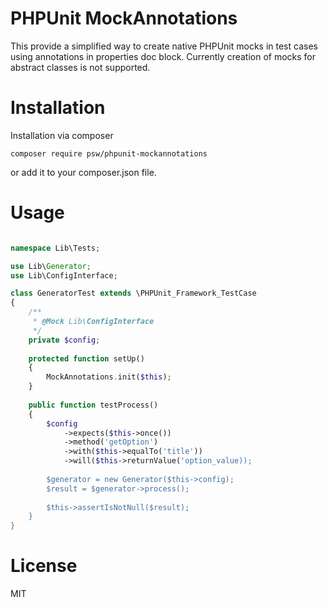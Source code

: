 PHPUnit MockAnnotations
=======================

This provide a simplified way to create native PHPUnit mocks in test cases using annotations in properties doc block. Currently creation of mocks for abstract classes is not supported.

Installation
============
Installation via composer

```
composer require psw/phpunit-mockannotations
```
or add it to your composer.json file.

Usage 
=====

```php

namespace Lib\Tests;

use Lib\Generator;
use Lib\ConfigInterface;

class GeneratorTest extends \PHPUnit_Framework_TestCase
{
    /**
     * @Mock Lib\ConfigInterface
     */
    private $config;
    
    protected function setUp()
    {
        MockAnnotations.init($this);
    }
    
    public function testProcess()
    {
        $config
            ->expects($this->once())
            ->method('getOption')
            ->with($this->equalTo('title'))
            ->will($this->returnValue('option_value));
            
        $generator = new Generator($this->config);
        $result = $generator->process();
        
        $this->assertIsNotNull($result);
    }
}
```

License
=======
MIT


